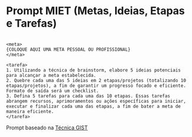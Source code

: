 # Prompt MIET (Metas, Ideias, Etapas e Tarefas)

```

<meta>
{COLOQUE AQUI UMA META PESSOAL OU PROFISSIONAL}
</meta>

<tarefa>
1. Utilizando a técnica de brainstorm, elabore 5 ideias potenciais para alcançar a meta estabelecida.
2. Quebre cada uma das 5 ideias em 2 etapas/projetos (totalizando 10 etapas/projetos), a fim de garantir um progresso focado e eficiente. Formato de saída será um checklist.
3. Defina 5 tarefas para cada uma das 10 etapas. Essas tarefas abrangem recursos, aprimoramentos ou ações específicas para iniciar, executar e finalizar cada uma das etapas, a fim de bater a meta de maneira eficiente.
</tarefa>
```

Prompt baseado na [Técnica GIST](https://www.funretrospectives.com/gist-goals-ideas-steps-tasks/)
